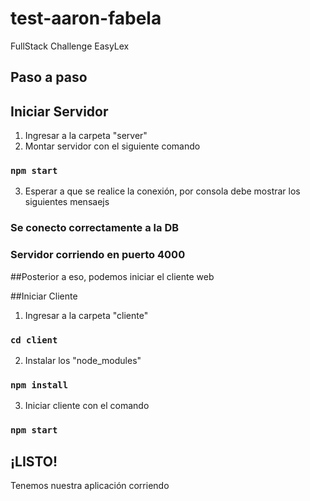 # test-aaron-fabela
FullStack Challenge EasyLex

## Paso a paso

## Iniciar Servidor
1. Ingresar a la carpeta "server"
2. Montar servidor con el siguiente comando
### `npm start`
3. Esperar a que se realice la conexión, por consola debe mostrar los siguientes mensaejs
### Se conecto correctamente a la DB
### Servidor corriendo en puerto 4000

##Posterior a eso, podemos iniciar el cliente web

##Iniciar Cliente

1. Ingresar a la carpeta "cliente"
### `cd client`
2. Instalar los "node_modules"
### `npm install`
3. Iniciar cliente con el comando
### `npm start`

## ¡LISTO!

Tenemos nuestra aplicación corriendo
